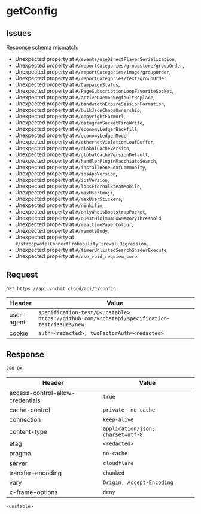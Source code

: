 # getConfig

## Issues
Response schema mismatch:
* Unexpected property at ``#/events/useDirectPlayerSerialization``,
* Unexpected property at ``#/reportCategories/groupstore/groupOrder``,
* Unexpected property at ``#/reportCategories/image/groupOrder``,
* Unexpected property at ``#/reportCategories/text/groupOrder``,
* Unexpected property at ``#/CampaignStatus``,
* Unexpected property at ``#/PageSubscriptionLoopFavoriteSocket``,
* Unexpected property at ``#/activeDaemonSegfaultReplace``,
* Unexpected property at ``#/bandwidthExpireSessionFormation``,
* Unexpected property at ``#/bulkJsonChaosOwnership``,
* Unexpected property at ``#/copyrightFormUrl``,
* Unexpected property at ``#/datagramSocketFireWrite``,
* Unexpected property at ``#/economyLedgerBackfill``,
* Unexpected property at ``#/economyLedgerMode``,
* Unexpected property at ``#/ethernetViolationLoafBuffer``,
* Unexpected property at ``#/globalCacheVersion``,
* Unexpected property at ``#/globalCacheVersionDefault``,
* Unexpected property at ``#/handlerPluginMacchiatoSearch``,
* Unexpected property at ``#/installBoneLoafCommunity``,
* Unexpected property at ``#/iosAppVersion``,
* Unexpected property at ``#/iosVersion``,
* Unexpected property at ``#/lossEternalSteamMobile``,
* Unexpected property at ``#/maxUserEmoji``,
* Unexpected property at ``#/maxUserStickers``,
* Unexpected property at ``#/ninkilim``,
* Unexpected property at ``#/onlyWhoisBootstrapPocket``,
* Unexpected property at ``#/questMinimumLowMemoryThreshold``,
* Unexpected property at ``#/realtimePaperColour``,
* Unexpected property at ``#/remoteBody``,
* Unexpected property at ``#/stroopwafelConnectProbabilityFirewallRegression``,
* Unexpected property at ``#/timerUnlistedSearchShaderExecute``,
* Unexpected property at ``#/use_void_requiem_core``.
## Request
`GET https://api.vrchat.cloud/api/1/config`

| Header | Value |
| ------ | ----- |
| user-agent | `specification-test/@<unstable> https://github.com/vrchatapi/specification-test/issues/new` |
| cookie | `auth=<redacted>; twoFactorAuth=<redacted>` |


## Response
`200 OK`

| Header | Value |
| ------ | ----- |
| access-control-allow-credentials | `true` |
| cache-control | `private, no-cache` |
| connection | `keep-alive` |
| content-type | `application/json; charset=utf-8` |
| etag | `<redacted>` |
| pragma | `no-cache` |
| server | `cloudflare` |
| transfer-encoding | `chunked` |
| vary | `Origin, Accept-Encoding` |
| x-frame-options | `deny` |

```jsonc
<unstable>
```

